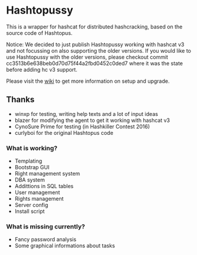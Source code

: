 # Hashtopussy 

This is a wrapper for hashcat for distributed hashcracking, based on the source code of Hashtopus. 

Notice: We decided to just publish Hashtopussy working with hashcat v3 and not focussing on also supporting the older versions. 
If you would like to use Hashtopussy with the older versions, please checkout commit cc3513b6e638beb0d70d75f44a2fbd0452c0ded7 where it was the state before adding hc v3 support.

Please visit the [wiki](https://bitbucket.org/seinlc/hashtopussy/wiki/Home) to get more information on setup and upgrade.

## Thanks

* winxp for testing, writing help texts and a lot of input ideas
* blazer for modifying the agent to get it working with hashcat v3
* CynoSure Prime for testing (in Hashkiller Contest 2016)
* curlyboi for the original Hashtopus code

### What is working? 

* Templating
* Bootstrap GUI
* Right management system
* DBA system
* Addittions in SQL tables
* User management
* Rights management
* Server config
* Install script

### What is missing currently? 

* Fancy password analysis
* Some graphical informations about tasks